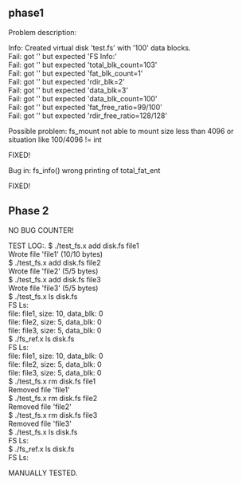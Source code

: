 ## phase1 ##
Problem description:

Info: Created virtual disk 'test.fs' with '100' data blocks.  
Fail: got '' but expected 'FS Info:'  
Fail: got '' but expected 'total_blk_count=103'  
Fail: got '' but expected 'fat_blk_count=1'  
Fail: got '' but expected 'rdir_blk=2'  
Fail: got '' but expected 'data_blk=3'  
Fail: got '' but expected 'data_blk_count=100'  
Fail: got '' but expected 'fat_free_ratio=99/100'  
Fail: got '' but expected 'rdir_free_ratio=128/128'  

Possible problem:
fs_mount not able to mount size less than 4096 or situation like 
100/4096 != int

FIXED!

Bug in:
fs_info()
wrong printing of total_fat_ent

FIXED!

## Phase 2 ##
NO BUG COUNTER!

TEST LOG:.
$ ./test_fs.x add disk.fs file1  
Wrote file 'file1' (10/10 bytes)  
$ ./test_fs.x add disk.fs file2  
Wrote file 'file2' (5/5 bytes)  
$ ./test_fs.x add disk.fs file3  
Wrote file 'file3' (5/5 bytes)  
$ ./test_fs.x ls disk.fs  
FS Ls:  
file: file1, size: 10, data_blk: 0  
file: file2, size: 5, data_blk: 0  
file: file3, size: 5, data_blk: 0  
$ ./fs_ref.x ls disk.fs   
FS Ls:  
file: file1, size: 10, data_blk: 0  
file: file2, size: 5, data_blk: 0  
file: file3, size: 5, data_blk: 0  
$ ./test_fs.x rm disk.fs file1  
Removed file 'file1'  
$ ./test_fs.x rm disk.fs file2  
Removed file 'file2'  
$ ./test_fs.x rm disk.fs file3  
Removed file 'file3'  
$ ./test_fs.x ls disk.fs   
FS Ls:  
$ ./fs_ref.x ls disk.fs   
FS Ls:  

MANUALLY TESTED.  




